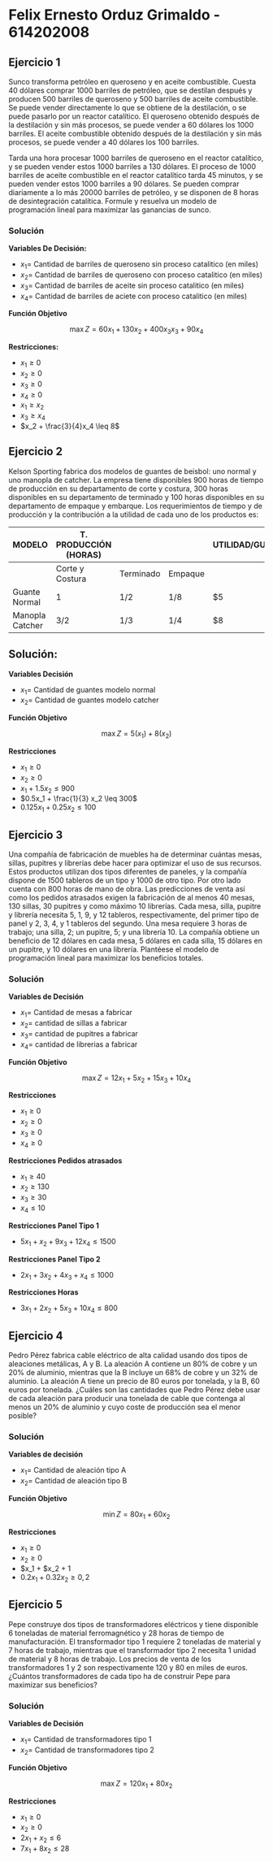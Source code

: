 # Felix Ernesto Orduz Grimaldo - 614202008

## Ejercicio 1

Sunco transforma petróleo en queroseno y en aceite combustible. Cuesta 40 dólares comprar 1000 barriles de petróleo, que se destilan después y producen 500 barriles de queroseno y 500 barriles de aceite combustible. Se puede vender directamente lo que se obtiene de la destilación, o se puede pasarlo por un reactor catalítico. El queroseno obtenido después de la destilación y sin más procesos, se puede vender a 60 dólares los 1000 barriles. El aceite combustible obtenido después de la destilación y sin más procesos, se puede vender a 40 dólares los 100 barriles.

Tarda una hora procesar 1000 barriles de queroseno en el reactor catalítico, y se pueden vender estos 1000 barriles a 130 dólares. El proceso de 1000 barriles de aceite combustible en el reactor catalítico tarda 45 minutos, y se pueden vender estos 1000 barriles a 90 dólares. Se pueden comprar diariamente a lo más 20000 barriles de petróleo, y se disponen de 8 horas de desintegración catalítica. Formule y resuelva un modelo de programación lineal para maximizar las ganancias de sunco.

### Solución
**Variables De Decisión:**

- $x_1 =$  Cantidad de barriles de queroseno sin proceso catalitico (en miles)
- $x_2 =$  Cantidad de barriles de queroseno con proceso catalitico (en miles)
- $x_3 =$  Cantidad de barriles de aceite sin proceso catalitico (en miles)
- $x_4 =$  Cantidad de barriles de aciete con proceso catalitico (en miles)

**Función Objetivo**

$$\max Z = 60x_1 + 130x_2 + 400x_3 x_3 + 90x_4$$

**Restricciones:**
- $x_1 \geq 0$
- $x_2 \geq 0$
- $x_3 \geq 0$
- $x_4 \geq 0$
- $x_1 \geq x_2$
- $x_3 \geq x_4$
- $x_2 + \frac{3}{4}x_4 \leq 8$

## Ejercicio 2

Kelson Sporting fabrica dos modelos de guantes de beisbol: uno normal y uno manopla de catcher. La empresa tiene disponibles 900 horas de tiempo de producción en su departamento de corte y costura, 300 horas disponibles en su departamento de terminado y 100 horas disponibles en su departamento de empaque y embarque. Los requerimientos de tiempo y de producción y la contribución a la utilidad de cada uno de los productos es:

| MODELO | T. PRODUCCIÓN (HORAS)||| UTILIDAD/GUANTE |
|-|-|-|-|-|
| | Corte y Costura | Terminado | Empaque||
| Guante Normal    | 1  | 1/2  | 1/8 | $5  |
| Manopla Catcher  | 3/2  | 1/3 | 1/4  | $8 |


## Solución:

**Variables Decisión**
- $x_1 =$  Cantidad de guantes modelo normal
- $x_2 =$  Cantidad de guantes modelo catcher

**Función Objetivo**

$$\max Z = 5(x_1) + 8(x_2)$$

**Restricciones**

- $x_1 \geq 0$
- $x_2 \geq 0$
- $x_1 + 1.5x_2 \leq 900$
- $0.5x_1 +  \frac{1}{3} x_2 \leq 300$
- $0.125x_1 + 0.25 x_2 \leq 100$


## Ejercicio 3

Una compañía de fabricación de muebles ha de determinar cuántas mesas, sillas, pupitres y librerías debe hacer para optimizar el uso de sus recursos. Estos productos utilizan dos tipos diferentes de paneles, y la compañía dispone de 1500 tableros de un tipo y 1000 de otro tipo. Por otro lado cuenta con 800 horas de mano de obra. Las predicciones de venta así como los pedidos atrasados exigen la fabricación de al menos 40 mesas, 130 sillas, 30 pupitres y como máximo 10 librerías. Cada mesa, silla, pupitre y librería necesita 5, 1, 9, y 12 tableros, respectivamente, del primer tipo de panel y 2, 3, 4, y 1 tableros del segundo. Una mesa requiere 3 horas de trabajo; una silla, 2; un pupitre, 5; y una librería 10. La compañía obtiene un beneficio de 12 dólares en cada mesa, 5 dólares en cada silla, 15 dólares en un pupitre, y 10 dólares en una librería. Plantéese el modelo de programación lineal para maximizar los beneficios totales.


### Solución

**Variables de Decisión**

- $x_1 =$ Cantidad de mesas a fabricar
- $x_2 =$ cantidad de sillas a fabricar
- $x_3 =$ cantidad de pupitres a fabricar
- $x_4 =$ cantidad de librerias a fabricar

**Función Objetivo**

$$\max Z = 12x_1 + 5 x_2 + 15 x_3 +10x_4 $$

**Restricciones**

- $x_1 \geq 0$
- $x_2 \geq 0$
- $x_3 \geq 0$
- $x_4 \geq 0$

**Restricciones Pedidos atrasados**

- $x_1 \geq 40$
- $x_2 \geq 130$
- $x_3 \geq 30$
- $x_4 \leq 10$

**Restricciones Panel Tipo 1**
- $5x_1 + x_2 + 9x_3 + 12 x_4\leq 1500$

**Restricciones Panel Tipo 2**
- $2x_1 + 3x_2 + 4x_3 + x_4\leq 1000$

**Restricciones Horas**
- $3x_1 + 2x_2 + 5x_3 + 10x_4\leq 800$



## Ejercicio 4

Pedro Pérez fabrica cable eléctrico de alta calidad usando dos tipos de aleaciones metálicas, A y B. La aleación A contiene un 80% de cobre y un 20% de aluminio, mientras que la B incluye un 68% de cobre y un 32% de aluminio. La aleación A tiene un precio de 80 euros por tonelada, y la B, 60 euros por tonelada. ¿Cuáles son las cantidades que Pedro Pérez debe usar de cada aleación para producir una tonelada de cable que contenga al menos un 20% de aluminio y cuyo coste de producción sea el menor posible?

### Solución

**Variables de decisión**

- $x_1 =$ Cantidad de aleación tipo A
- $x_2 =$ Cantidad de aleación tipo B

**Función Objetivo**

$$ \min Z = 80x_1 + 60x_2$$

**Restricciones**

- $x_1 \geq 0$
- $x_2 \geq 0$
- $x_1 + $x_2 + 1
- $0.2x_1 +0.32 x_2 \geq 0,2$



## Ejercicio 5
Pepe construye dos tipos de transformadores eléctricos y tiene disponible 6 toneladas de material ferromagnético y 28 horas de tiempo de manufacturación. El transformador tipo 1 requiere 2 toneladas de material y 7 horas de trabajo, mientras que el transformador tipo 2 necesita 1 unidad de material y 8 horas de trabajo. Los precios de venta de los transformadores 1 y 2 son respectivamente 120 y 80 en miles de euros. ¿Cuántos transformadores de cada tipo ha de construir Pepe para maximizar sus beneficios?

### Solución

**Variables de Decisión**

- $x_1 =$ Cantidad de transformadores tipo 1
- $x_2 =$ Cantidad de transformadores tipo 2

**Función Objetivo**

$$\max Z = 120x_1 + 80x_2$$

**Restricciones**

- $x_1 \geq 0$
- $x_2 \geq 0$
- $2x_1 +x_2 \leq 6$
- $7x_1 +8x_2 \leq 28$
